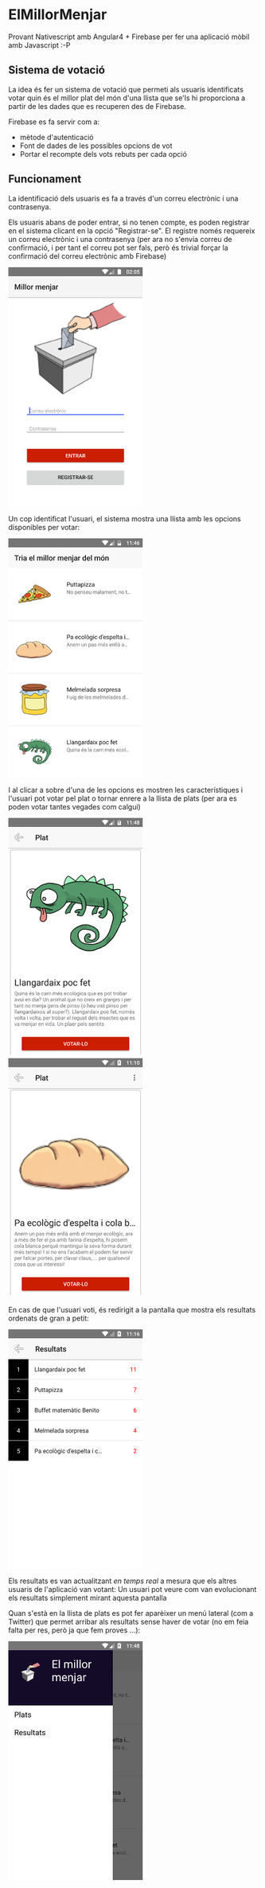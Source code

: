 # ElMillorMenjar
Provant Nativescript amb Angular4 + Firebase per fer una aplicació mòbil amb Javascript :-P

## Sistema de votació

La idea és fer un sistema de votació que permeti als usuaris identificats votar quin és el millor plat del món d'una llista que se'ls hi proporciona a partir de les dades que es recuperen des de Firebase.

Firebase es fa servir com a:

* mètode d'autenticació
* Font de dades de les possibles opcions de vot
* Portar el recompte dels vots rebuts per cada opció

## Funcionament

La identificació dels usuaris es fa a través d'un correu electrònic i una contrasenya.  

Els usuaris abans de poder entrar, si no tenen compte, es poden registrar en el sistema clicant en la opció "Registrar-se". El registre només requereix un correu electrònic i una contrasenya (per ara no s'envia correu de confirmació, i per tant el correu pot ser fals, però és trivial forçar la confirmació del correu electrònic amb Firebase)

![Login](readme/screen4.png)

Un cop identificat l'usuari, el sistema mostra una llista amb les opcions disponibles per votar:

![Llista](readme/screen0.png)

I al clicar a sobre d'una de les opcions es mostren les característiques i l'usuari pot votar pel plat o tornar enrere a la llista de plats (per ara es poden votar tantes vegades com calgui)

![Característiques](readme/screen1.png) ![Característiques2](readme/screen5.png)

En cas de que l'usuari voti, és redirigit a la pantalla que mostra els resultats ordenats de gran a petit:

![Resultats](readme/screen3.png)

Els resultats es van actualitzant *en temps real* a mesura que els altres usuaris de l'aplicació van votant: Un usuari pot veure com van evolucionant els resultats simplement mirant aquesta pantalla

Quan s'està en la llista de plats es pot fer aparèixer un menú lateral (com a Twitter) que permet arribar als resultats sense haver de votar (no em feia falta per res, però ja que fem proves ...):

![Resultats](readme/screen2.png)



